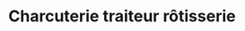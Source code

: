 ---
title: "Charcuterie traiteur rôtisserie"
url: /marseille/charcuterie-traiteur-rotisserie/
shop: boucherie
---